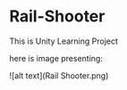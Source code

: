 # Rail-Shooter
This is Unity Learning Project

here is image presenting:

![alt text](Rail Shooter.png)
